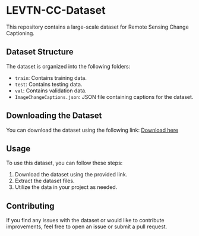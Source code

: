 # LEVTN-CC-Dataset

This repository contains a large-scale dataset for Remote Sensing Change Captioning.

## Dataset Structure

The dataset is organized into the following folders:

- `train`: Contains training data.
- `test`: Contains testing data.
- `val`: Contains validation data.
- `ImageChangeCaptions.json`: JSON file containing captions for the dataset.

## Downloading the Dataset

You can download the dataset using the following link: [Download here](https://drive.google.com/file/d/1li4onL3SVfj3SlnOrkM4CNjxEfcxbwGJ/view?usp=sharing)

## Usage

To use this dataset, you can follow these steps:

1. Download the dataset using the provided link.
2. Extract the dataset files.
3. Utilize the data in your project as needed.



## Contributing

If you find any issues with the dataset or would like to contribute improvements, feel free to open an issue or submit a pull request.


